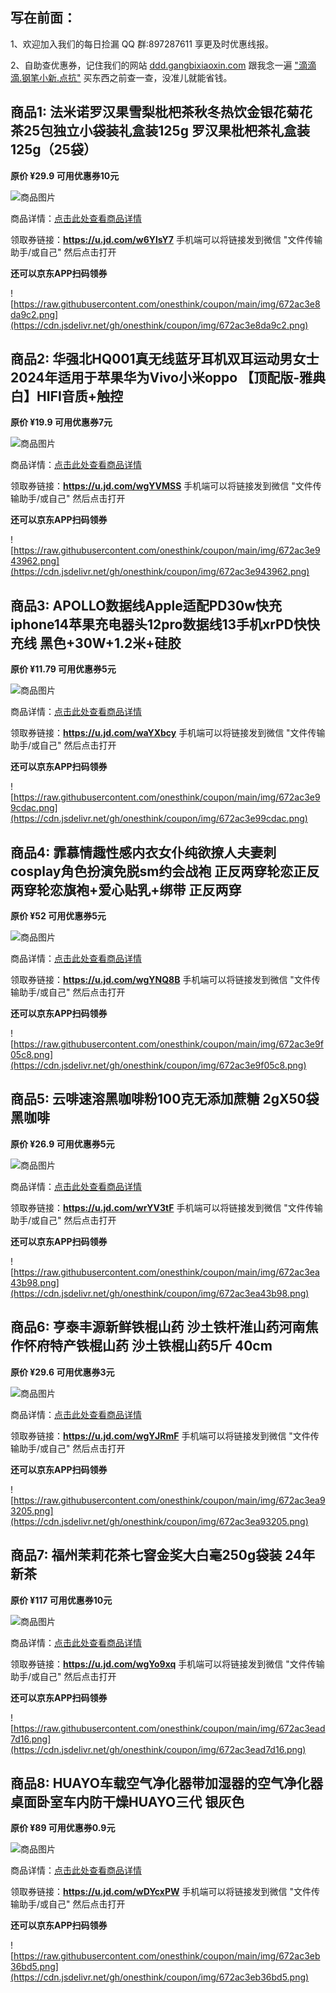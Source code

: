 ## 写在前面：

1、欢迎加入我们的每日捡漏 QQ 群:897287611 享更及时优惠线报。

2、自助查优惠券，记住我们的网站 [ddd.gangbixiaoxin.com](https://ddd.gangbixiaoxin.com) 跟我念一遍 ["滴滴滴.钢笔小新.点抗"](https://ddd.gangbixiaoxin.com) 买东西之前查一查，没准儿就能省钱。

## 商品1: 法米诺罗汉果雪梨枇杷茶秋冬热饮金银花菊花茶25包独立小袋装礼盒装125g 罗汉果枇杷茶礼盒装125g（25袋）

**原价 ¥29.9 可用优惠券10元**

![商品图片](http://img14.360buyimg.com/n1/jfs/t1/148400/26/46258/199384/67278895Fd6482c6c/e1fb25e7ec2862a5.jpg)

商品详情：[点击此处查看商品详情](https://union-click.jd.com/jdc?e=1003156031&amp;p=JF8BAdsJK1olXwIGVVpVD08eAF8IGlsVXwcHU1dfD0MRB19MRANLAjZbERscSkAJHTRQRA1CCVkdDwtCWhVLHTdNTwcKBENeCVAfUg8bAm8BZyxCPGIAXAYdch1lWTFwSSZsOEVVOlw5cBIXYwR0QRpMLWBBVBlUX1xXDxtxazliPm1GIzc1WzxefDB_RD9NOWJ-Ej4vVTl1Aj1OeBBlDWFbJBcpQEpwYSZsWyxnAHRgVSobfBRvZRt7ZAxhJFRiLT1dVz8Vfz9zfCcTOE5hIjkCViNFZRB-Yih2HHFKLA0pQTRIYxZ4cixmNQ50JjY_fDh_CxlxTixsKXYLICcmfj91YCh8YgF2KV9pFSoCUi9sY3sKbk8XKDZnIQpYXQANXQxuSy5jWW5UAyMjSB53D2M4GmsWXAYFXVhaDkISM18IG2tUMwYDVF9UAUkVM244G10XXA8GUFdVDEMSAl8IE1wliqu6gdTs3cOu1_GAzOKyiI--gMDVOHsnAF8IGloXXQIFVVxdOHsXAF8LKwV7XFUCA1xcAE15X20MHB1XHEJsU15UDUIeAG44GVoUXwQyZG5cCEJrdDhpf1kdBUZ4AiwHVjNFfhZtWAx7X2J6DV49YzdNQjZ4fRgVGg9VZF5t)

领取券链接：**https://u.jd.com/w6YlsY7** 手机端可以将链接发到微信 "文件传输助手/或自己" 然后点击打开

**还可以京东APP扫码领券**

![https://raw.githubusercontent.com/onesthink/coupon/main/img/672ac3e8da9c2.png](https://cdn.jsdelivr.net/gh/onesthink/coupon/img/672ac3e8da9c2.png)

## 商品2: 华强北HQ001真无线蓝牙耳机双耳运动男女士2024年适用于苹果华为Vivo小米oppo 【顶配版-雅典白】HIFI音质+触控

**原价 ¥19.9 可用优惠券7元**

![商品图片](http://img14.360buyimg.com/n1/jfs/t1/132302/2/48603/65858/6715f1dcFa681ff0c/0192860417adce64.jpg)

商品详情：[点击此处查看商品详情](https://union-click.jd.com/jdc?e=1003156031&amp;p=JF8BAdsJK1olXwIHXVhaCEgeAV8IGlsUXwEHUVpfCksRC19MRANLAjZbERscSkAJHTRQRA1CCVkdDwtCWhVLHTdNTwcKBENeCVAfUg8bSidfYFsRVEV0Cl4HVilCXBRRRDoUAmJwOlxaDQ5fUGd-WSh9NlZSMy4OX1xXDxtxazliLm1cIzc9bjxeaCh_RAFNOWVyEj0vVTJ1Ah9ObS5lPWFYBhcqakp0YW58Wy9dB2VgVS4bfyJ_ZQ98eAxhJFRhIAddTT1uVT9zfCcTOE5hIjkCViNFZRNtezhhWGVrMDgqfBkSdAZwcjt2IQF0NiY7aDh3Cxhxaz91OXIKIzcpaCtlYCh8cgFzKU8CECg0Ui5sY3sKbk8XKDZKBwcPUhRFUw9seSxtNXxeL1wBSAJRD2M4GmsWXAYFXVhaDkISM18IG2tUMwYGUF1YCUwfM244G10XXA8GUFdVAU0QCl8IE1wliqu6gdTs3cOu1_GAzOKyiI--gMDVOHsnAF8IGloXXQIFVVxdOHsXAF8LKwV7XFUEV1xaXx55X20MHB1RGlBsXF1ZDkkXBm04GVoUXwQyZG4UQBxsA2sBWC1LXVxcNgsCcxJIYm5Xfyl7XwEHERYOAD1VcAdjSwtyLVVVZF5t)

领取券链接：**https://u.jd.com/wgYVMSS** 手机端可以将链接发到微信 "文件传输助手/或自己" 然后点击打开

**还可以京东APP扫码领券**

![https://raw.githubusercontent.com/onesthink/coupon/main/img/672ac3e943962.png](https://cdn.jsdelivr.net/gh/onesthink/coupon/img/672ac3e943962.png)

## 商品3: APOLLO数据线Apple适配PD30w快充iphone14苹果充电器头12pro数据线13手机xrPD快快充线 黑色+30W+1.2米+硅胶

**原价 ¥11.79 可用优惠券5元**

![商品图片](http://img14.360buyimg.com/n1/jfs/t1/88312/1/52647/30277/66e4d51fF53fa0393/4d4593048c0e66ef.jpg)

商品详情：[点击此处查看商品详情](https://union-click.jd.com/jdc?e=1003156031&amp;p=JF8BAdsJK1olXwIHXVhbCUsUA18IGlsVWgAFVVxVAU4SAl9MRANLAjZbERscSkAJHTRQRA1CCVkdDwtCWhVLHTdNTwcKBENeCVAfUg8beyt1bzJ8IXMHHRk9DhRoShxvSydXKUFXOlxYCRRTfzxYZj5xC1l-NgUuD1xXDxtxazliPnlDI1wtaDJ0Ay9_citNOWJiEj4VUiJ1AgdObT5lDWFYNBc9QEthYSYJWzh3B2JgVS4bfwNscRZ7fAxhJFRgIwddTT9uczxzfCcTOE5hIjkCViNFZRB6Yj9qGXBrLD0pUR5VY21aciJxKll0PSI7fBJnCxhhaCthFGFBNCc2ezxlYCh8Yg1zKWV9FyoCYBtsY3sKbk8XKDZ2FA0bFjJUZQxXYUVwXn5KESQAYCJnD2M4GmsWXAYFXVhaDkISM18IG2tUMwYEUFhYD00fM244G10XXA8GUFZcCUMTBF8IE1wliqu6gdTs3cOu1_GAzOKyiI--gMDVOHsnAF8IGloXXQIFVVxdOHsXAF8LKwV7XFUEV1dfC0J5X20MHB1TB0RsUllfCkwVAWc4GVoUXwQyZG4lTDZjagZ0bl5cGmYECyEUeyxHfy18XA57XwMDCxohWxtqZgteRCd3BnUFZF5t)

领取券链接：**https://u.jd.com/waYXbcy** 手机端可以将链接发到微信 "文件传输助手/或自己" 然后点击打开

**还可以京东APP扫码领券**

![https://raw.githubusercontent.com/onesthink/coupon/main/img/672ac3e99cdac.png](https://cdn.jsdelivr.net/gh/onesthink/coupon/img/672ac3e99cdac.png)

## 商品4: 霏慕情趣性感内衣女仆纯欲撩人夫妻刺cosplay角色扮演免脱sm约会战袍 正反两穿轮恋正反两穿轮恋旗袍+爱心贴乳+绑带 正反两穿

**原价 ¥52 可用优惠券5元**

![商品图片](http://img14.360buyimg.com/n1/jfs/t1/221400/34/44115/131952/6712220aFa0c821ba/6dea48e2434c49e6.jpg)

商品详情：[点击此处查看商品详情](https://union-click.jd.com/jdc?e=1003156031&amp;p=JF8BAeAJK1olXwIHXVhZCkwSAF8IGlsWXQcFUF5aDU0TC19MRANLAjZbERscSkAJHTRQRA1CCVkdDwtCWhVLHTdNTwcKBENeCVAfUg8bWTRyTx5UW29BICQpcylVRApUcwwXK1hKOlxUDCxMRQoIS19qKH56I1kZV1xXDxtxazliBGVGI1w5aj9OdC5_YgFNOWVmEj4VVTJ1Ah9Obz5mK2FbNBcqekp-YW5aWyxnB2RgHTYbfBRgdRgJTgxhJFRnIBddVjx-dwxzfCcTOE5hIjkCViNFZRNtYihtSQV1NFwpayt0YCt-aS98PWVqQF0qfiJvYBgJc1xjL2FxIF8PDyhldwt8eThSKW9UBCoEew9jXBdrYDsBX3MWVittfiB8RAhrYQJ2NnR5PQFfD0l1Cg5da1cZbQcyV19dD0IRBGkBHmslXQYyFTBdAUoWBGgAHmsUbQYEVl9UDE8fAmwLGlMlXQ4FZInwsJ6dsrqAoo-L1dG784vUtJ-Ji184K1glXQcDVl5ZD0oVA184G1glXjZcOl8OD05HAj8JdQcXWQFEHQReZksTBW0KGVoRXDYAVV9fCnsnMzVTYQ9QHABrFyonfDB1QShtRzNCX3BcHDBfAU9wWCltGwsRInN6LClaTBQnA18)

领取券链接：**https://u.jd.com/wgYNQ8B** 手机端可以将链接发到微信 "文件传输助手/或自己" 然后点击打开

**还可以京东APP扫码领券**

![https://raw.githubusercontent.com/onesthink/coupon/main/img/672ac3e9f05c8.png](https://cdn.jsdelivr.net/gh/onesthink/coupon/img/672ac3e9f05c8.png)

## 商品5: 云啡速溶黑咖啡粉100克无添加蔗糖 2gX50袋黑咖啡

**原价 ¥26.9 可用优惠券5元**

![商品图片](http://img14.360buyimg.com/n1/jfs/t1/57602/4/17282/185151/6264c5c2E3fb5d135/cb935ee4f0708f4e.jpg)

商品详情：[点击此处查看商品详情](https://union-click.jd.com/jdc?e=1003156031&amp;p=JF8BAdsJK1olXwIHXVhfC00eAl8IGloRXAQFUVxfCkMeCl9MRANLAjZbERscSkAJHTRQRA1CCVkdDwtCWhVLHTdNTwcKBENeCVAfUg8bYD9SRgZoDkRfJhwOcztcCi5rcjBlPA9qOlwjaTFHdxhgeixhD2RyIDguXlxXDxtxaz5hPmFHI1w9aDxeaDB-cg1NOWVmEj0VVTx1AhNObwBmK2FYPBc9UEtgYSZgWzhdB2ZgHRgbfjJscBtSZAxhJFRgIy0-Vz9uewpzfCcTOE5hIjkCViNFZRB6bD9pW3EABjo9ay8DABh-cit8KnVLFD4kaClgZxsBbTJiK3FhMxwpUDBhYzdrXC98B1Z2DT0YfiJzZRRoD1lgSQR3ZCQ6EilWUCt0ezBnNBh9EzYbDFEQXSkEF2sUbQUDVFlUDkwRCmo4K1sVbUdsU1xdC0oXM244G10XXA8GUFZcDEMfB18IE1wliqu6gdTs3cOu1_GAzOKyiI--gMDVOHsnAF8IGloXXQIFVVxdOHsXAF8LKwV7XFUCA11dCU15X20MHBIUC01sU15UDEwXAW84GVoUXwQyZG4-WBFKXhJbWQZnH1V5JBVUSSh-aB9pEjN7X3hjLg4pfyN2dBtaeSthO3VUZF5t)

领取券链接：**https://u.jd.com/wrYV3tF** 手机端可以将链接发到微信 "文件传输助手/或自己" 然后点击打开

**还可以京东APP扫码领券**

![https://raw.githubusercontent.com/onesthink/coupon/main/img/672ac3ea43b98.png](https://cdn.jsdelivr.net/gh/onesthink/coupon/img/672ac3ea43b98.png)

## 商品6: 亨泰丰源新鲜铁棍山药 沙土铁杆淮山药河南焦作怀府特产铁棍山药 沙土铁棍山药5斤 40cm

**原价 ¥29.6 可用优惠券3元**

![商品图片](http://img14.360buyimg.com/n1/jfs/t1/133253/31/9452/112946/5f55c68dEca2d9519/d297e2202d10c3b4.jpg)

商品详情：[点击此处查看商品详情](https://union-click.jd.com/jdc?e=1003156031&amp;p=JF8BAdUJK1olXwQAVV1aAUMUBl8KGFMSWw4FXVZaDXtTXDdWRGtMGENDFlVDFhBPXDlfTwQKBlMdBgABFhNSVzMXQh5JAAhADhpRDDBnBQtLSRpXBXNjIQUuACkUAih3HixoMwRZDlYmUzxKYzt_bDx2JFV-VEkdBD9Iez98QiBKKgRUBCoEfxxwcQR3ey9cAWNaNyEqVSxUZydvZy9PBEFnDD00fxFeRgpXfCRhKXIWVyk9UD9PdAxzWS1sKWF2Nz0DcD58dQ1Sb11xFA5fAS41Dj9PYBZ8aDMSPgRxLSopdwt3cRh4eAJmGGV7PDo9ezhWYxZzayx2CEF1VSo_fzheXRlhawhhLmVCLC5JCj4DARo4WzkdNFAEUxw-VTEJRhxpHgV9VF1XElJROEonAG4IHFITWgALUW5tCEsnQgEPE18UVQ8yVW5dDkkWCmsME1ocVA8KZF5VD3vArtfdkerA1b_WytaKsezCitPchdMlbTYBZF5cCUkXB2gJGVslbQYBZF1tViUWUGkKG14SXmheVlpaQUhWWAEIH1wdXQEBUFdtCkoWAW04K2sRJnYEMB0PSQlPdg59QCgdPwUDEyFYfzZ5ATRSEyBOKltiACkqbyhuUBMIK1sl)

领取券链接：**https://u.jd.com/wgYJRmF** 手机端可以将链接发到微信 "文件传输助手/或自己" 然后点击打开

**还可以京东APP扫码领券**

![https://raw.githubusercontent.com/onesthink/coupon/main/img/672ac3ea93205.png](https://cdn.jsdelivr.net/gh/onesthink/coupon/img/672ac3ea93205.png)

## 商品7: 福州茉莉花茶七窨金奖大白毫250g袋装 24年新茶

**原价 ¥117 可用优惠券10元**

![商品图片](http://img14.360buyimg.com/n1/jfs/t1/5283/4/23619/207293/6693edabF568872ff/308ebf0e1fda4945.jpg)

商品详情：[点击此处查看商品详情](https://union-click.jd.com/jdc?e=1003156031&amp;p=JF8BAdMJK1olXwIHXVhYD00WAF8IGlsUVQEBUlxVCEMfB19MRANLAjZbERscSkAJHTRQRA1CCVkdDwtCWhVLHTdNTwcKBENeCVAfUg8baDpzYzMXAVFXMQoqDwNyaxl4bwJCXgdyOlwidEtCSh1yGCIQHnJkECgIclxXDxtxazliLk9cIFwPaDJ0YDB-Yj9NOWV6EikFVTh1ShdOeC5lOWFYIBcqUEp1YW58Wy1nAH9gHSobazJocBZ7GwxhJFRiIwc2TzwVUQlzfCcTOE5hIjkCViNFZRNveBJpVXFwPDokezxWYB18cjtPCEZ0NiY4ay9kQBthcC12XHYKIyc-fjxlYDN_RCdGKU9pESgkYBMndxJjUCJgI2RgAigqeAhzZDlwfgZ-CwoOZF9tC0oXBGYOHF0cWDYyVF5tSSUXBmcMHlgUXzYDZF5bCkoeB2sAG1oRVQEyVFZaOJy6u7qCqo6d5NKc3Inkr56ev7uWk2slbQUyVF9cCksTBG4KG2slXQUyV24DZkpEBj1fGw8dM1oAUFkUDUpTbWcLH10cVQcAZFxcCUkVM184cA5uJW4ACAkIbR9gBCdtcy1lKV9VV18tZklof29dUilvXn8HFyo7TD1CeV8IKw)

领取券链接：**https://u.jd.com/wgYo9xq** 手机端可以将链接发到微信 "文件传输助手/或自己" 然后点击打开

**还可以京东APP扫码领券**

![https://raw.githubusercontent.com/onesthink/coupon/main/img/672ac3ead7d16.png](https://cdn.jsdelivr.net/gh/onesthink/coupon/img/672ac3ead7d16.png)

## 商品8: HUAYO车载空气净化器带加湿器的空气净化器桌面卧室车内防干燥HUAYO三代 银灰色

**原价 ¥89 可用优惠券0.9元**

![商品图片](http://img14.360buyimg.com/n1/jfs/t1/149815/5/42530/56950/670cd418Fa45f154e/7dfe7d5f285aff61.jpg)

商品详情：[点击此处查看商品详情](https://union-click.jd.com/jdc?e=1003156031&amp;p=JF8BAa4JK1olXwIHXVhaAEgSA18IGlsWXAIBVl1dAE4SB19MRANLAjZbERscSkAJHTRQRA1CCVkdDwtCWhVLHTdNTwcKBENeCVAfUg8bZRdeRj1PGFJ1LycAfRdHRytVHxxhNngAOlwtahNvaxIBTwdNVAUCIwk2UFxXDxtxazliBGFBIFwhazx0Si9_cj9NOWJQEik_Uhh1Aj1OexBlO2FbVRc-ekthYW5oWzh3AHRgHQwbfilzZhh8cAxhJFRgLT0-Vz9-VT9zfSdrClllPzxdCAxxejlQbDh2AXEAAjwqawJJdBt8D1lgbX5yPA0lby4XYQlUEzJOK2F_KgZaDw0bD18JK1gUXQELUllbAU4nM28IKxp7XQMHUlpbCU0nAl8IHVkUVAIGXF5eDUkUM28AHGvC8L7X3u-IgPLDneffovzA1LrWytZtOHsUM28JGlkVWQEDVl5tOEsUM2w4RTUUDgAAVFtaCSVLAWsPUl9DXGgCUFlVCUwQBGk4GVoUXwQyZG47cB1KZTVNTyxuJFt3CA4ZTBYTRBtjZVl7X3ZgDCY1dUJDXzcBGFtiCm1aZF5t)

领取券链接：**https://u.jd.com/wDYcxPW** 手机端可以将链接发到微信 "文件传输助手/或自己" 然后点击打开

**还可以京东APP扫码领券**

![https://raw.githubusercontent.com/onesthink/coupon/main/img/672ac3eb36bd5.png](https://cdn.jsdelivr.net/gh/onesthink/coupon/img/672ac3eb36bd5.png)


